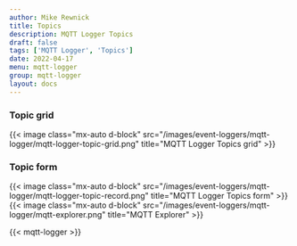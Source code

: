 ```yaml
---
author: Mike Rewnick
title: Topics
description: MQTT Logger Topics
draft: false
tags: ['MQTT Logger', 'Topics']
date: 2022-04-17
menu: mqtt-logger
group: mqtt-logger
layout: docs
---
```


### Topic grid

{{< image class="mx-auto d-block"  src="/images/event-loggers/mqtt-logger/mqtt-logger-topic-grid.png" title="MQTT Logger Topics grid" >}}

### Topic form

{{< image class="mx-auto d-block"  src="/images/event-loggers/mqtt-logger/mqtt-logger-topic-record.png" title="MQTT Logger Topics form" >}}
\
{{< image class="mx-auto d-block"  src="/images/event-loggers/mqtt-logger/mqtt-explorer.png" title="MQTT Explorer" >}}

{{< mqtt-logger >}}
